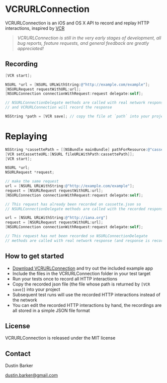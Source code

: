 # VCRURLConnection
VCRURLConnection is an iOS and OS X API to record and replay HTTP interactions, inspired by [VCR](https://github.com/myronmarston/vcr)

> _VCRURLConnection is still in the very early stages of development, all bug reports, feature requests, and general feedback are greatly appreciated!_

## Recording
``` objective-c
[VCR start];

NSURL *url = [NSURL URLWithString:@"http://example.com/example"];
[NSURLRequest requestWithURL:url];
[NSURLConnection connectionWithRequest:request delegate:self];

// NSURLConnectionDelegate methods are called with real network response
// and VCRURLConnection will record the response

NSString *path = [VCR save]; // copy the file at `path` into your project
```

# Replaying

``` objective-c
NSString *cassettePath = [[NSBundle mainBundle] pathForResource:@"cassette" ofType:@"json"]; // use the file created above
[VCR setCassetteURL:[NSURL fileURLWithPath:cassettePath]];
[VCR start];

NSURL *url;
NSURLRequest *request;

// make the same request
url = [NSURL URLWithString:@"http://example.com/example"];
request = [NSURLRequest requestWithURL:url];
[NSURLConnection connectionWithRequest:request delegate:self];

// This request has already been recorded on cassette.json so
// NSURLConnectionDelegate methods are called with the recorded response

url = [NSURL URLWithString:@"http://iana.org"]
request = [NSURLRequest requestWithURL:url];
[NSURLConnection connectionWithRequest:request delegate:self];

// This request has not been recorded so NSURLConnectionDelegate
// methods are called with real network response (and response is recorded)

```

## How to get started
- [Download VCRURLConnection](https://github.com/dstnbrkr/VCRURLConnection/zipball/master) and try out the included example app
- Include the files in the VCRURLConnection folder in your test target
- Run your tests once to record all HTTP interactions
- Copy the recorded json file (the file whose path is returned by `[VCR save]`) into your project
- Subsequent test runs will use the recorded HTTP interactions instead of the network
- You can edit the recorded HTTP interactions by hand, the recordings are all stored in a simple JSON file format

## License

VCRURLConnection is released under the MIT license

## Contact

Dustin Barker

dustin.barker@gmail.com





